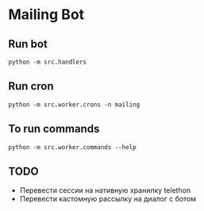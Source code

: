 # Mailing Bot

## Run bot

```
python -m src.handlers
```

## Run cron

```
python -m src.worker.crons -n mailing
```

## To run commands

```
python -m src.worker.commands --help
```

## TODO

* Перевести сессии на нативную хранилку telethon
* Перевести кастомную рассылку на диалог с ботом
